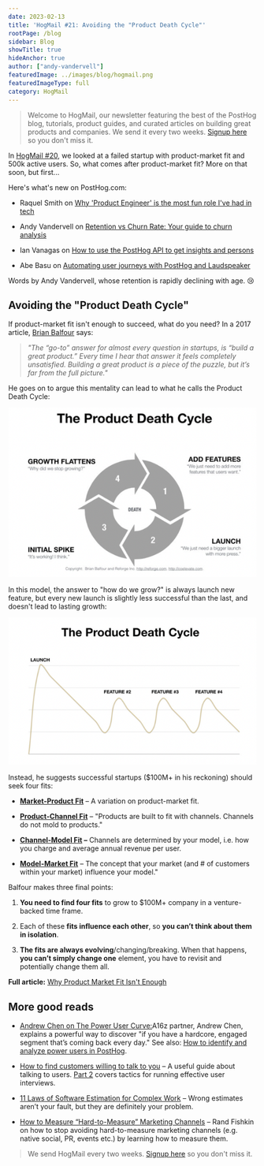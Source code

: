 ```yaml
---
date: 2023-02-13
title: 'HogMail #21: Avoiding the "Product Death Cycle"'
rootPage: /blog
sidebar: Blog
showTitle: true
hideAnchor: true
author: ["andy-vandervell"]
featuredImage: ../images/blog/hogmail.png
featuredImageType: full
category: HogMail
---
```


> Welcome to HogMail, our newsletter featuring the best of the PostHog blog, tutorials, product guides, and curated articles on building great products and companies. We send it every two weeks. [Signup here](/newsletter) so you don't miss it.

In [HogMail #20](https://posthog.com/blog/hogmail-20), we looked at a failed startup with product-market fit and 500k active users. So, what comes after product-market fit? More on that soon, but first...  
  
Here's what's new on PostHog.com:

*   Raquel Smith on [Why 'Product Engineer' is the most fun role I've had in tech](https://posthog.com/blog/why-product-engineering-is-so-fun)  
    
*   Andy Vandervell on [Retention vs Churn Rate: Your guide to churn analysis](https://posthog.com/blog/customer-churn-analysis-guide)  
    
*   Ian Vanagas on [How to use the PostHog API to get insights and persons](https://posthog.com/tutorials/api-get-insights-persons)  
    
*   Abe Basu on [Automating user journeys with PostHog and Laudspeaker](https://posthog.com/tutorials/laudspeaker-posthog)

Words by Andy Vandervell, whose retention is rapidly declining with age. 😢  

## Avoiding the "Product Death Cycle"
  
If product-market fit isn't enough to succeed, what do you need? In a 2017 article, [Brian Balfour](https://www.linkedin.com/in/bbalfour/) says:

 > _"The “go-to” answer for almost every question in startups, is “build a great product.” Every time I hear that answer it feels completely unsatisfied. Building a great product is a piece of the puzzle, but it’s far from the full picture."_

He goes on to argue this mentality can lead to what he calls the Product Death Cycle:

![product death cycle](../images/blog/hogmail/death-cycle.png)
  
In this model, the answer to "how do we grow?" is always launch new feature, but every new launch is slightly less successful than the last, and doesn't lead to lasting growth:  

![product death cycle](../images/blog/hogmail/death-cycle-1.png)
  
Instead, he suggests successful startups ($100M+ in his reckoning) should seek four fits:

*   [**Market-Product Fit**](https://brianbalfour.com/essays/market-product-fit) – A variation on product-market fit.  
    
*   [**Product-Channel Fit**](https://brianbalfour.com/essays/product-channel-fit-for-growth) – "Products are built to fit with channels. Channels do not mold to products."  
    
*   **[Channel-Model Fit](https://brianbalfour.com/essays/channel-model-fit-for-user-acquisition) –** Channels are determined by your model, i.e. how you charge and average annual revenue per user.  
    
*   **[Model-Market Fit](https://brianbalfour.com/essays/model-market-fit-threshold-for-growth)** – The concept that your market (and # of customers within your market) influence your model."

Balfour makes three final points:

1.  **You need to find four fits** to grow to $100M+ company in a venture-backed time frame.

2.  Each of these **fits influence each other**, so **you can’t think about them in isolation**.  
    
3.  **The fits are always evolving**/changing/breaking. When that happens, **you can’t simply change one** element, you have to revisit and potentially change them all.

**Full article:** [Why Product Market Fit Isn't Enough](https://brianbalfour.com/essays/product-market-fit-isnt-enough)
  
## More good reads

*   [Andrew Chen on The Power User Curve:](https://andrewchen.com/power-user-curve/)A16z partner, Andrew Chen, explains a powerful way to discover "if you have a hardcore, engaged segment that’s coming back every day." See also: [How to identify and analyze power users in PostHog](https://posthog.com/tutorials/power-users).  
    
*   [How to find customers willing to talk to you](https://franciscoraio.substack.com/p/a-detailed-execution-plan-for-building) – A useful guide about talking to users. [Part 2](https://franciscoraio.substack.com/p/detailed-execution-for-building-products-22-11-19) covers tactics for running effective user interviews.  
    
*   [11 Laws of Software Estimation for Complex Work](https://mdalmijn.com/p/11-laws-of-software-estimation-for-complex-work) – Wrong estimates aren’t your fault, but they are definitely your problem.  
     
*   [How to Measure “Hard-to-Measure” Marketing Channels](https://sparktoro.com/blog/how-to-measure-hard-to-measure-marketing-channels/) – Rand Fishkin on how to stop avoiding hard-to-measure marketing channels (e.g. native social, PR, events etc.) by learning how to measure them.

> We send HogMail every two weeks. [Signup here](/newsletter) so you don't miss it.